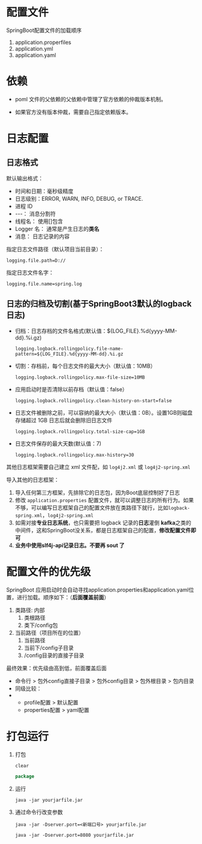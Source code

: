 # 配置文件

SpringBoot配置文件的加载顺序

1.  application.properfiles
2.  application.yml
3.  application.yaml



# 依赖

- poml 文件的父依赖的父依赖中管理了官方依赖的仲裁版本机制。

- 如果官方没有版本仲裁，需要自己指定依赖版本。



# 日志配置

## 日志格式

默认输出格式：

- 时间和日期：毫秒级精度
- 日志级别：ERROR, WARN, INFO, DEBUG, or TRACE.
- 进程 ID
- ---： 消息分割符
- 线程名： 使用[]包含
- Logger 名： 通常是产生日志的**类名**
- 消息： 日志记录的内容



指定日志文件路径（默认项目当前目录）：

```properties
logging.file.path=D://
```

指定日志文件名字：

```properties
logging.file.name=spring.log
```



## 日志的归档及切割(基于SpringBoot3默认的logback日志)

- 归档：日志存档的文件名格式(默认值：${LOG_FILE}.%d{yyyy-MM-dd}.%i.gz)

  ```properties
  logging.logback.rollingpolicy.file-name-pattern=${LOG_FILE}.%d{yyyy-MM-dd}.%i.gz
  ```

- 切割：存档前，每个日志文件的最大大小（默认值：10MB）

  ```properties
  logging.logback.rollingpolicy.max-file-size=10MB
  ```

- 应用启动时是否清除以前存档（默认值：false）

  ```properties
  logging.logback.rollingpolicy.clean-history-on-start=false
  ```

- 日志文件被删除之前，可以容纳的最大大小（默认值：0B）。设置1GB则磁盘存储超过 1GB 日志后就会删除旧日志文件

  ```properties
  logging.logback.rollingpolicy.total-size-cap=1GB
  ```

- 日志文件保存的最大天数(默认值：7)

  ```properties
  logging.logback.rollingpolicy.max-history=30
  ```

其他日志框架需要自己建立 xml 文件配，如 `log4j2.xml` 或 `log4j2-spring.xml`

导入其他的日志框架：

1. 导入任何第三方框架，先排除它的日志包，因为Boot底层控制好了日志
2. 修改 `application.properties` 配置文件，就可以调整日志的所有行为。如果不够，可以编写日志框架自己的配置文件放在类路径下就行，比如`logback-spring.xml`，`log4j2-spring.xml`
3. 如需对接**专业日志系统**，也只需要把 logback 记录的**日志**灌倒 **kafka**之类的中间件，这和SpringBoot没关系，都是日志框架自己的配置，**修改配置文件即可**
4. **业务中使用slf4j-api记录日志。不要再 sout 了**



# 配置文件的优先级

SpringBoot 应用启动时会自动寻找application.properties和application.yaml位置，进行加载。顺序如下：（**后面覆盖前面**）

1. 类路径: 内部
   1. 类根路径
   2. 类下/config包
2. 当前路径（项目所在的位置）
   1. 当前路径
   2. 当前下/config子目录
   3. /config目录的直接子目录

最终效果：优先级由高到低，前面覆盖后面

- 命令行 > 包外config直接子目录 > 包外config目录 > 包外根目录 > 包内目录
- 同级比较： 
- - profile配置 > 默认配置
  - properties配置 > yaml配置



# 打包运行

1. 打包

   ```java
   clear
   
   package
   ```

2. 运行

   ```shell
   java -jar yourjarfile.jar
   ```

3. 通过命令行改变参数

   ```shell
   java -jar -Dserver.port=<新端口号> yourjarfile.jar
   
   java -jar -Dserver.port=8080 yourjarfile.jar
   ```

   
